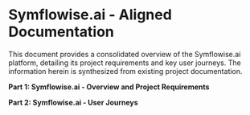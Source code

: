 # Symflowise.ai - Aligned Documentation

This document provides a consolidated overview of the Symflowise.ai platform, detailing its project requirements and key user journeys. The information herein is synthesized from existing project documentation.

**Part 1: Symflowise.ai - Overview and Project Requirements**

**Part 2: Symflowise.ai - User Journeys**

